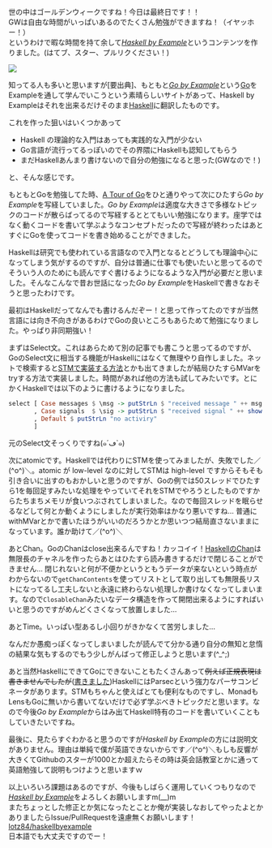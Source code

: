 世の中はゴールデンウィークですね！今日は最終日です！！  
GWは自由な時間がいっぱいあるのでたくさん勉強ができますね！（イヤッホー！）  
というわけで暇な時間を持て余して[*Haskell by Example*](http://lotz84.github.io/haskellbyexample/)というコンテンツを作りました。(はてブ、スター、プルリクください！)

[![](http://i.gyazo.com/bbfd8bf6052376e3adc572f4dcc64bad.png)](http://lotz84.github.io/haskellbyexample/)

知ってる人も多いと思いますが[要出典]、もともと[*Go by Example*](https://gobyexample.com/)という[Go](https://golang.org/)をExampleを通して学んでいこうという素晴らしいサイトがあって、Haskell by Exampleはそれを出来るだけそのまま[Haskell](https://www.haskell.org/)に翻訳したものです。

これを作った狙いはいくつかあって

* Haskell の理論的な入門はあっても実践的な入門が少ない
* Go言語が流行ってるっぽいのでその界隈にHaskellも認知してもらう
* まだHaskellあんまり書けないので自分の勉強になると思った(GWなので！)

と、そんな感じです。

もともとGoを勉強してた時、[A Tour of Go](https://tour.golang.org/)をひと通りやって次にひたすら*Go by Example*を写経していました。*Go by Example*は適度な大きさで多様なトピックのコードが散らばってるので写経するととてもいい勉強になります。座学ではなく動くコードを書いて学ぶようなコンセプトだったので写経が終わったはあとすぐにGoを使ってコードを書き始めることができました。

Haskellは研究でも使われている言語なので入門となるとどうしても理論中心になってしまう気がするのですが、自分は普通に仕事でも使いたいと思ってるのでそういう人のためにも読んですぐ書けるようになるような入門が必要だと思いました。そんなこんなで昔お世話になった*Go by Example*をHaskellで書きなおそうと思ったわけです。

最初はHaskellだってなんでも書けるんだぞー！と思って作ってたのですが当然言語には向き不向きがあるわけでGoの良いところもあらためて勉強になりました。やっぱり非同期強い！

まずはSelect文。これはあらためて別の記事でも書こうと思ってるのですが、GoのSelect文に相当する機能がHaskellにはなくて無理やり自作しました。ネットで検索すると[STMで実装する方法](http://stackoverflow.com/questions/5879128/a-way-to-form-a-select-on-mvars-without-polling)とかも出てきましたが結局ひたすらMVarをtryする方法で実装しました。時間があれば他の方法も試してみたいです。とにかくHaskellでは以下のように書けるようになりました。

```haskell
select [ Case messages $ \msg -> putStrLn $ "received message " ++ msg
       , Case signals  $ \sig -> putStrLn $ "received signal " ++ show sig
       , Default $ putStrLn "no activiry"
       ] 
```

元のSelect文そっくりですね(๑´ڡ`๑)

次にatomicです。Haskellでは代わりにSTMを使ってみましたが、失敗でした／(^o^)＼。atomic が low-level なのに対してSTMは high-level ですからそもそも引き合いに出すのもおかしいと思うのですが、Goの例では50スレッドでひたすら1を毎回足すみたいな処理をやっていてそれをSTMでやろうとしたものですからたちまちメモリが食いつぶされてしまいました。なので毎回スレッドを眠らせるなどして何とか動くようにしましたが実行効率はかなり悪いですね… 普通にwithMVarとかで書いたほうがいいのだろうかとか思いつつ結局直さないままになっています。誰か助けて／(^o^)＼

あとChan。GoのChanはclose出来るんですね！カッコイイ！[HaskellのChan](http://hackage.haskell.org/package/base/docs/Control-Concurrent-Chan.html)は無限長のチャネルを作ったらあとはひたすら読み書きするだけで閉じることができません… 閉じれないと何が不便かというともうデータが来ないという時点がわからないので`getChanContents`を使ってリストとして取り出しても無限長リストになってるし工夫しないと永遠に終わらない処理しか書けなくなってしまいます。なので`ClosableChan`みたいなデータ構造を作って開閉出来るようにすればいいと思うのですがめんどくさくなって放置しました…

あとTime。いっぱい型あるし小回りがきかなくて苦労しました…

なんだか愚痴っぽくなってしまいましたが読んでて分かる通り自分の無知と怠惰の結果な気もするのでもう少しがんばって修正しようと思います(^_^;)

あと当然HaskellにできてGoにできないこともたくさんあって<s>例えば正規表現は書きませんでしたが</s>([書きました](http://lotz84.github.io/haskellbyexample/ex/regular-expressions))HaskellにはParsecという強力なパーサコンビネータがあります。STMもちゃんと使えばとても便利なものですし、MonadもLensもGoに無いから書いてないだけで必ず学ぶべきトピックだと思います。なので今後*Go by Example*からはみ出てHaskell特有のコードを書いていくこともしていきたいですね。

最後に、見たらすぐわかると思うのですが*Haskell by Example*の方には説明文がありません。理由は単純で僕が英語できないからです／(^o^)＼もしも反響が大きくてGithubのスターが1000とか超えたらその時は英会話教室とかに通って英語勉強して説明もつけようと思いますｗ

以上いろいろ課題はあるのですが、今後もしばらく運用していくつもりなので[*Haskell by Example*](http://lotz84.github.io/haskellbyexample/)をよろしくお願いしますm(__)m  
またちょっとした修正とか気になったとことか俺が実装しなおしてやったよとかありましたらIssue/PullRequestを遠慮無くお願いします！  
[lotz84/haskellbyexample](https://github.com/lotz84/haskellbyexample)  
日本語でも大丈夫ですのでー！  
